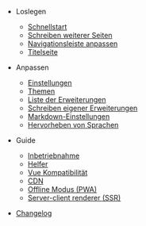 - Loslegen
  - [Schnellstart](de-de/quickstart.md)
  - [Schreiben weiterer Seiten](de-de/more-pages.md)
  - [Navigationsleiste anpassen](de-de/custom-navbar.md)
  - [Titelseite](de-de/cover.md)

- Anpassen
  - [Einstellungen](de-de/configuration.md)
  - [Themen](de-de/themes.md)
  - [Liste der Erweiterungen](de-de/plugins.md)
  - [Schreiben eigener Erweiterungen](de-de/write-a-plugin.md)
  - [Markdown-Einstellungen](de-de/markdown.md)
  - [Hervorheben von Sprachen](de-de/language-highlight.md)

- Guide
  - [Inbetriebnahme](de-de/deploy.md)
  - [Helfer](de-de/helpers.md)
  - [Vue Kompatibilität](de-de/vue.md)
  - [CDN](de-de/cdn.md)
  - [Offline Modus (PWA)](de-de/pwa.md)
  - [Server-client renderer (SSR)](de-de/ssr.md)

- [Changelog](de-de/changelog.md)
